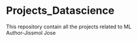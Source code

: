 # Projects_Datascience
This repository contain all the projects related to ML
<br>
Author-Jissmol Jose

